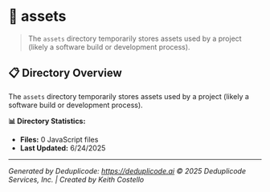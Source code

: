 # 📁 assets

> The `assets` directory temporarily stores assets used by a project (likely a software build or development process).

## 📋 Directory Overview

The `assets` directory temporarily stores assets used by a project (likely a software build or development process).

**📊 Directory Statistics:**
- **Files:** 0 JavaScript files
- **Last Updated:** 6/24/2025

---

*Generated by Deduplicode: https://deduplicode.ai*
*© 2025 Deduplicode Services, Inc. | Created by Keith Costello*
